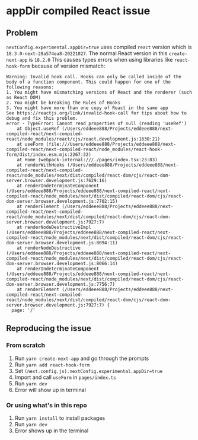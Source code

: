 # appDir compiled React issue

## Problem

`nextConfig.experimental.appDir=true` uses compiled `react` version which is `18.3.0-next-28a574ea8-20221027`.
The normal React version in this `create-next-app` is `18.2.0`
This causes types errors when using libraries like `react-hook-form` because of version mismatch:

```
Warning: Invalid hook call. Hooks can only be called inside of the body of a function component. This could happen for one of the following reasons:
1. You might have mismatching versions of React and the renderer (such as React DOM)
2. You might be breaking the Rules of Hooks
3. You might have more than one copy of React in the same app
See https://reactjs.org/link/invalid-hook-call for tips about how to debug and fix this problem.
error - TypeError: Cannot read properties of null (reading 'useRef')
    at Object.useRef (/Users/eddeee888/Projects/eddeee888/next-compiled-react/next-compiled-react/node_modules/react/cjs/react.development.js:1630:21)
    at useForm (file:///Users/eddeee888/Projects/eddeee888/next-compiled-react/next-compiled-react/node_modules/react-hook-form/dist/index.esm.mjs:2267:32)
    at Home (webpack-internal:///./pages/index.tsx:23:83)
    at renderWithHooks (/Users/eddeee888/Projects/eddeee888/next-compiled-react/next-compiled-react/node_modules/next/dist/compiled/react-dom/cjs/react-dom-server.browser.development.js:7629:16)
    at renderIndeterminateComponent (/Users/eddeee888/Projects/eddeee888/next-compiled-react/next-compiled-react/node_modules/next/dist/compiled/react-dom/cjs/react-dom-server.browser.development.js:7702:15)
    at renderElement (/Users/eddeee888/Projects/eddeee888/next-compiled-react/next-compiled-react/node_modules/next/dist/compiled/react-dom/cjs/react-dom-server.browser.development.js:7927:7)
    at renderNodeDestructiveImpl (/Users/eddeee888/Projects/eddeee888/next-compiled-react/next-compiled-react/node_modules/next/dist/compiled/react-dom/cjs/react-dom-server.browser.development.js:8094:11)
    at renderNodeDestructive (/Users/eddeee888/Projects/eddeee888/next-compiled-react/next-compiled-react/node_modules/next/dist/compiled/react-dom/cjs/react-dom-server.browser.development.js:8066:14)
    at renderIndeterminateComponent (/Users/eddeee888/Projects/eddeee888/next-compiled-react/next-compiled-react/node_modules/next/dist/compiled/react-dom/cjs/react-dom-server.browser.development.js:7756:7)
    at renderElement (/Users/eddeee888/Projects/eddeee888/next-compiled-react/next-compiled-react/node_modules/next/dist/compiled/react-dom/cjs/react-dom-server.browser.development.js:7927:7) {
  page: '/'
```

## Reproducing the issue

### From scratch

1. Run `yarn create-next-app` and go through the prompts
1. Run `yarn add react-hook-form`
1. Set `(next.config.js).nextConfig.experimental.appDir=true`
1. Import and call `useForm` in `pages/index.ts`
1. Run `yarn dev`
1. Error will show up in terminal

### Or using what's in this repo

1. Run `yarn install` to install packages
1. Run `yarn dev`
1. Error shows up in the terminal
